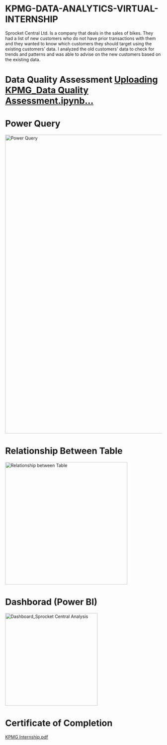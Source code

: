 # KPMG-DATA-ANALYTICS-VIRTUAL-INTERNSHIP
Sprocket Central Ltd. Is a company that deals in the sales of bikes.
They had a list of new customers who do not have prior transactions with them and they wanted to know which customers they should target using the existing customers’ data. I analyzed the old customers' data to check for trends and patterns and was able to advise on the new customers based on the existing data.

# Data Quality Assessment [Uploading KPMG_Data Quality Assessment.ipynb…]()

# Power Query
<img width="959" alt="Power Query" src="https://github.com/KrutikaRajpure/KPMG-DATA-ANALYTICS-VIRTUAL-INTERNSHIP/assets/59536968/ad4f496d-5e56-48dc-88fc-e1502001bda8">

# Relationship Between Table
<img width="393" alt="Relationship between Table" src="https://github.com/KrutikaRajpure/KPMG-DATA-ANALYTICS-VIRTUAL-INTERNSHIP/assets/59536968/74b27427-1c92-4bc7-b2f6-a5edfde04273">

# Dashborad (Power BI)
<img width="297" alt="Dashboard_Sprocket Central Analysis " src="https://github.com/KrutikaRajpure/KPMG-DATA-ANALYTICS-VIRTUAL-INTERNSHIP/assets/59536968/0b0abbff-ee2a-4323-ad99-8870f29ffcf0">

# Certificate of Completion
[KPMG Internship.pdf](https://github.com/KrutikaRajpure/KPMG-DATA-ANALYTICS-VIRTUAL-INTERNSHIP/files/12685620/KPMG.Internship.pdf)

